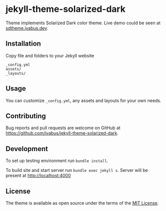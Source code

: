 # jekyll-theme-solarized-dark

Theme implements Solarized Dark color theme. Live demo could be seen at [sdtheme.ivabus.dev](sdtheme.ivabus.dev).


## Installation

Copy file and folders to your Jekyll website
```
_config.yml
assets/
_layouts/
```
## Usage

You can customize `_config.yml`, any assets and layouts for your own needs.

## Contributing

Bug reports and pull requests are welcome on GitHub at https://github.com/ivabus/jekyll-theme-solarized-dark.

## Development

To set up testing environment run `bundle install`.

To build site and start server run `bundle exec jekyll s`. Server will be present at [http://localhost:4000](http://localhost:4000)

## License

The theme is available as open source under the terms of the [MIT License](https://opensource.org/licenses/MIT).

